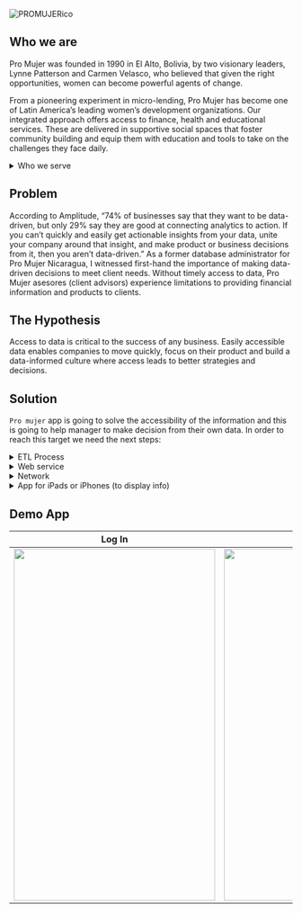 ![PROMUJERico](https://promujer.org/content/themes/storyware/resources/assets/build/svg/logo.svg)

## Who we are

Pro Mujer was founded in 1990 in El Alto, Bolivia, by two visionary leaders, Lynne Patterson and Carmen Velasco, who believed that given the right opportunities, women can become powerful agents of change.

From a pioneering experiment in micro-lending, Pro Mujer has become one of Latin America’s leading women’s development organizations. Our integrated approach offers access to finance, health and educational services. These are delivered in supportive social spaces that foster community building and equip them with education and tools to take on the challenges they face daily.

<details>
<summary>Who we serve</summary>

### Every woman has a unique story and background
Going beyond small loans, we support our entrepreneurial clients on their own transformative journey by creating opportunities, providing education, training and leadership skills to help them grow their businesses.
</details>

## Problem

According to Amplitude, “74% of businesses say that they want to be data-driven, but
only 29% say they are good at connecting analytics to action. If you can’t quickly and
easily get actionable insights from your data, unite your company around that insight,
and make product or business decisions from it, then you aren’t data-driven.”
As a former database administrator for Pro Mujer Nicaragua, I witnessed first-hand the
importance of making data-driven decisions to meet client needs. Without timely access
to data, Pro Mujer asesores (client advisors) experience limitations to providing financial
information and products to clients.

## The Hypothesis

Access to data is critical to the success of any business. Easily accessible data enables
companies to move quickly, focus on their product and build a data-informed culture
where access leads to better strategies and decisions. 

## Solution

`Pro mujer` app is going to solve the accessibility of the information and this is going to help manager to make decision from their own data. In order to reach this target we need the next steps:
<details>
<summary>ETL Process</summary>
  Production database (Extract data):
  Extract an exact copy of the database, with the aim of not overstressing the production server this extraction should be in non-working hours.
  
  Staying database (Transform data)
  From the exact copy we proceed to transformation and validation.
  
  Data warehousing (Load data)
  The loading of the data once processed will be stored in a data warehousing that we will use for future queries.
</details>
<details>
<summary>Web service</summary>
  Configure IIS:
  Implement Web API (CSharp).
</details>
<details>
<summary>Network</summary>
  Configure router (Port forwarding).
</details>
<details>
  <summary>App for iPads or iPhones (to display info)</summary>
  </details>

## Demo App
| Log In | Show offices |
|:-------------:|:------------:|
|  <img src="https://github.com/mrugama/ProWomen/blob/master/PMLogIn.gif" width="358" height="626"> | <img src="https://github.com/mrugama/ProWomen/blob/master/PMNOficinas.gif" width="358" height="626"> |
